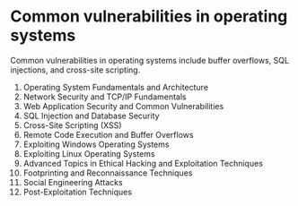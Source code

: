 # Common vulnerabilities in operating systems

Common vulnerabilities in operating systems include buffer overflows, SQL injections, and cross-site scripting.

1. Operating System Fundamentals and Architecture
2. Network Security and TCP/IP Fundamentals
3. Web Application Security and Common Vulnerabilities
4. SQL Injection and Database Security
5. Cross-Site Scripting (XSS)
6. Remote Code Execution and Buffer Overflows
7. Exploiting Windows Operating Systems
8. Exploiting Linux Operating Systems
9. Advanced Topics in Ethical Hacking and Exploitation Techniques
10. Footprinting and Reconnaissance Techniques
11. Social Engineering Attacks
12. Post-Exploitation Techniques
